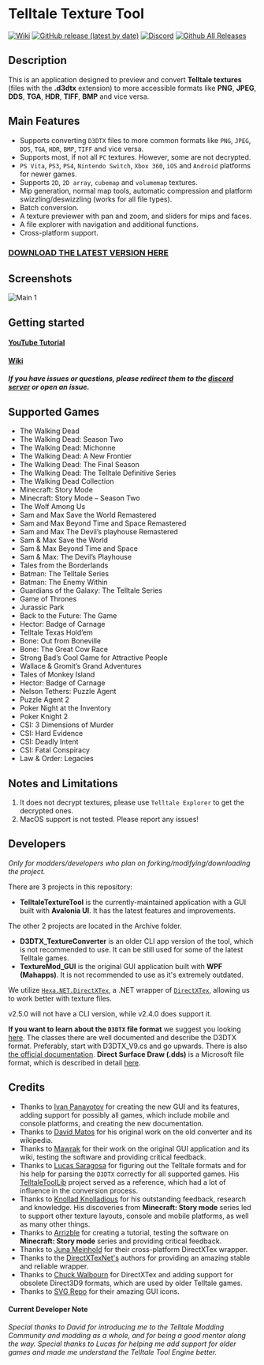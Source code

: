 # Telltale Texture Tool

[![Wiki](https://img.shields.io/badge/Wiki-grey)](https://github.com/Telltale-Modding-Group/Telltale-Texture-Tool/wiki)
[![GitHub release (latest by date)](https://img.shields.io/github/v/release/Telltale-Modding-Group/Telltale-Texture-Tool)](https://github.com/Telltale-Modding-Group/Telltale-Texture-Tool/releases/) [![Discord](https://img.shields.io/badge/Discord-blue?logo=Discord&logoColor=fff)](https://discord.com/invite/HqpnTenqwp)
[![Github All Releases](https://img.shields.io/github/downloads/Telltale-Modding-Group/Telltale-Texture-Tool/total.svg)](https://github.com/Telltale-Modding-Group/Telltale-Texture-Tool/releases)  

## Description
This is an application designed to preview and convert **Telltale textures** (files with the **.d3dtx** extension) to more accessible formats like **PNG**, **JPEG**, **DDS**, **TGA**, **HDR**, **TIFF**, **BMP** and vice versa.

## Main Features
- Supports converting `D3DTX` files to more common formats like `PNG`, `JPEG`, `DDS`, `TGA`, `HDR`, `BMP`, `TIFF` and vice versa.
- Supports most, if not all `PC` textures. However, some are not decrypted.
- `PS Vita`, `PS3`, `PS4`, `Nintendo Switch`, `Xbox 360`, `iOS` and `Android` platforms for newer games.
- Supports `2D`, `2D array`, `cubemap` and `volumemap` textures.
- Mip generation, normal map tools, automatic compression and platform swizzling/deswizzling (works for all file types).
- Batch conversion.
- A texture previewer with pan and zoom, and sliders for mips and faces.
- A file explorer with navigation and additional functions.
- Cross-platform support.

### **[DOWNLOAD THE LATEST VERSION HERE](https://github.com/Telltale-Modding-Group/Telltale-Texture-Tool/releases)**

## Screenshots
![Main 1](Docs/tutorial-screenshots/mainThumb.png)

## Getting started

#### [YouTube Tutorial](https://www.youtube.com/watch?v=osOXQHbQ5OI)

#### [Wiki](https://github.com/Telltale-Modding-Group/Telltale-Texture-Tool/wiki)

##### If you have issues or questions, please redirect them to the [discord server](https://discord.com/invite/HqpnTenqwp) or open an issue.

## Supported Games

- The Walking Dead 
- The Walking Dead: Season Two
- The Walking Dead: Michonne
- The Walking Dead: A New Frontier
- The Walking Dead: The Final Season
- The Walking Dead: The Telltale Definitive Series
- The Walking Dead Collection
- Minecraft: Story Mode
- Minecraft: Story Mode – Season Two
- The Wolf Among Us
- Sam and Max Save the World Remastered
- Sam and Max Beyond Time and Space Remastered
- Sam and Max The Devil’s playhouse Remastered
- Sam & Max Save the World
- Sam & Max Beyond Time and Space
- Sam & Max: The Devil’s Playhouse
- Tales from the Borderlands
- Batman: The Telltale Series
- Batman: The Enemy Within
- Guardians of the Galaxy: The Telltale Series 
- Game of Thrones
- Jurassic Park
- Back to the Future: The Game
- Hector: Badge of Carnage
- Telltale Texas Hold’em
- Bone: Out from Boneville
- Bone: The Great Cow Race
- Strong Bad’s Cool Game for Attractive People
- Wallace & Gromit’s Grand Adventures
- Tales of Monkey Island
- Hector: Badge of Carnage
- Nelson Tethers: Puzzle Agent
- Puzzle Agent 2
- Poker Night at the Inventory
- Poker Knight 2
- CSI: 3 Dimensions of Murder
- CSI: Hard Evidence
- CSI: Deadly Intent
- CSI: Fatal Conspiracy
- Law & Order: Legacies

## Notes and Limitations

1. It does not decrypt textures, please use `Telltale Explorer` to get the decrypted ones.
2. MacOS support is not tested. Please report any issues!

## Developers

*Only for modders/developers who plan on forking/modifying/downloading the project.*

There are 3 projects in this repository:
- **TelltaleTextureTool** is the currently-maintained application with a GUI built with **Avalonia UI**. It has the latest features and improvements.

The other 2 projects are located in the Archive folder.
- **D3DTX_TextureConverter** is an older CLI app version of the tool, which is not recommended to use. It can be still used for some of the latest Telltale games.
- **TextureMod_GUI** is the original GUI application built with **WPF (Mahapps)**. It is not recommended to use as it's extremely outdated.

We utilize [`Hexa.NET.DirectXTex`](https://github.com/HexaEngine/Hexa.NET.DirectXTex), a .NET wrapper of [`DirectXTex`](https://github.com/microsoft/DirectXTex), allowing us to work better with texture files.

v2.5.0 will not have a CLI version, while v2.4.0 does support it.

**If you want to learn about the `D3DTX` file format** we suggest you looking [here](https://github.com/iMrShadow/Telltale-Texture-Tool/tree/main/TelltaleTextureTool/TelltaleTextureTool/Telltale/FileTypes/D3DTX/Versions). The classes there are well documented and describe the D3DTX format. Preferably, start with D3DTX_V9.cs and go upwards. There is also [the official documentation](/Docs/home.md).
**Direct Surface Draw (.dds)** is a Microsoft file format, which is described in detail [here](https://learn.microsoft.com/en-us/windows/win32/direct3ddds/dx-graphics-dds).

## Credits
- Thanks to [Ivan Panayotov](https://github.com/iMrShadow) for creating the new GUI and its features, adding support for possibly all games, which include mobile and console platforms, and creating the new documentation.
- Thanks to [David Matos](https://github.com/frostbone25) for his original work on the old converter and its wikipedia. 
- Thanks to [Mawrak](https://github.com/Mawrak) for their work on the original GUI application and its wiki, testing the software and providing critical feedback.
- Thanks to [Lucas Saragosa](https://github.com/LucasSaragosa) for figuring out the Telltale formats and for his help for parsing the `D3DTX` correctly for all supported games. His [TelltaleToolLib](https://github.com/LucasSaragosa/TelltaleToolLib) project served as a reference, which had a lot of influence in the conversion process.
- Thanks to [Knollad Knolladious](https://github.com/LBPHaxMods) for his outstanding feedback, research and knowledge. His discoveries from **Minecraft: Story mode** series led to support other texture layouts, console and mobile platforms, as well as many other things.
- Thanks to [Arrizble](https://www.youtube.com/@arizzble2005) for creating a tutorial, testing the software on **Minecraft: Story mode** series and providing critical feedback.
- Thanks to [Juna Meinhold](https://github.com/JunaMeinhold) for their cross-platform DirectXTex wrapper.
- Thanks to the [DirectXTexNet's](https://github.com/deng0/DirectXTexNet) authors for providing an amazing stable and reliable wrapper.
- Thanks to [Chuck Walbourn](https://github.com/walbourn) for DirectXTex and adding support for obsolete Direct3D9 formats, which are used by older Telltale games.
- Thanks to [SVG Repo](https://www.svgrepo.com/) for their amazing GUI icons.

#### Current Developer Note
*Special thanks to David for introducing me to the Telltale Modding Community and modding as a whole, and for being a good mentor along the way.
Special thanks to Lucas for helping me add support for older games and made me understand the Telltale Tool Engine better.*
